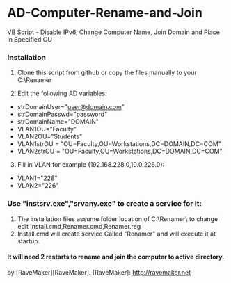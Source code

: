 AD-Computer-Rename-and-Join
===========================

VB Script - Disable IPv6, Change Computer Name, Join Domain and Place in Specified OU

### Installation

1. Clone this script from github or copy the files manually to your C:\Renamer

2. Edit the following AD variables:
 - strDomainUser="user@domain.com"
 - strDomainPasswd="password"
 - strDomainName="DOMAIN"
 - VLAN1OU="Faculty"
 - VLAN2OU="Students"
 - VLAN1strOU = "OU=Faculty,OU=Workstations,DC=DOMAIN,DC=COM"
 - VLAN2strOU = "OU=Faculty,OU=Workstations,DC=DOMAIN,DC=COM"

3. Fill in VLAN for example (192.168.228.0,10.0.226.0):
 - VLAN1="228"
 - VLAN2="226"

### Use "instsrv.exe","srvany.exe" to create a service for it:
1. The installation files assume folder location of C:\Renamer\ to change edit Install.cmd,Renamer.cmd,Renamer.reg
2. Install.cmd will create service Called "Renamer" and will execute it at startup.

#### It will need 2 restarts to rename and join the computer to active directory.

by [RaveMaker][RaveMaker].
[RaveMaker]: http://ravemaker.net

